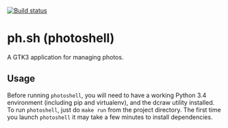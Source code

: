 [![Build status](https://api.travis-ci.org/photoshell/photoshell.svg?branch=master)](https://travis-ci.org/photoshell/photoshell)

# ph.sh (photoshell)

A GTK3 application for managing photos.

## Usage

Before running `photoshell`, you will need to have a working Python 3.4
environment (including pip and virtualenv), and the dcraw utility installed. To
run `photoshell`, just do `make run` from the project directory. The first time
you launch `photoshell` it may take a few minutes to install dependencies.
